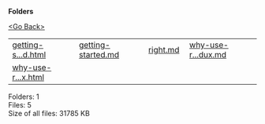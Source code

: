 **Folders**

[&lt;Go Back&gt;](../right.html)

  

<table><tbody><tr class="odd"><td><a href="getting-started.html">getting-s...d.html</a> </td><td><a href="getting-started.md">getting-started.md</a> </td><td><a href="right.md">right.md</a> </td><td><a href="why-use-react-redux.md">why-use-r...dux.md</a> </td></tr><tr class="even"><td><a href="why-use-react-redux.html">why-use-r...x.html</a> </td><td></td><td></td><td></td></tr></tbody></table>

Folders: 1  
Files: 5  
Size of all files: 31785 KB
